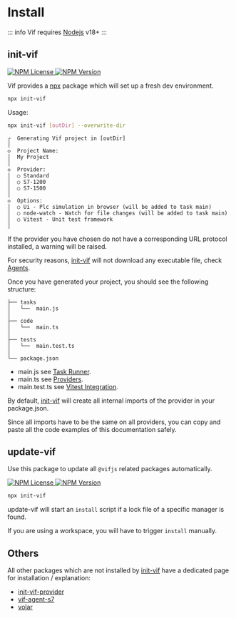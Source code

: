 ﻿---
outline: deep
---

# Install

::: info
Vif requires [Nodejs](https://nodejs.org/en) v18+
:::

## init-vif

<a href="https://www.npmjs.com/package/init-vif" target="_blank" class="flex flex-row gap-2 w-max">
    <img crossorigin="anonymous" alt="NPM License" src="https://img.shields.io/npm/l/init-vif">
    <img crossorigin="anonymous" alt="NPM Version" src="https://img.shields.io/npm/v/init-vif">
</a>

Vif provides a [npx](https://www.npmjs.com/package/npx) package which will set up a fresh dev environment.

```sh [npx]
npx init-vif
```

Usage:

```sh
npx init-vif [outDir] --overwrite-dir
```

```
┌  Generating Vif project in [outDir]
│
◇  Project Name:
│  My Project
│
◇  Provider:
│  ○ Standard
│  ○ S7-1200
│  ○ S7-1500
│
◇  Options:
│  ○ Ui - Plc simulation in browser (will be added to task main)
│  ○ node-watch - Watch for file changes (will be added to task main)
│  ○ Vitest - Unit test framework
│
```

If the provider you have chosen do not have a corresponding URL protocol installed, a warning will be raised.

For security reasons, [init-vif](/en/install/install) will not download any executable file, check [Agents](/en/concept/architecture/agents).

Once you have generated your project, you should see the following structure:

```
├── tasks
│   └──  main.js
│ 
├── code
│   └──  main.ts
│ 
├── tests
│   └──  main.test.ts
│
└── package.json
```

- main.js see [Task Runner](/en/concept/architecture/task-runner).
- main.ts see [Providers](/en/concept/architecture/providers).
- main.test.ts see [Vitest Integration](/en/simulation/vitest-integration).

By default, [init-vif](/en/install/install) will create all internal imports of the provider in your package.json.

Since all imports have to be the same on all providers, you can copy and paste all the code examples of this
documentation safely.

## update-vif

Use this package to update all `@vifjs` related packages automatically.

<a href="https://www.npmjs.com/package/update-vif" target="_blank" class="flex flex-row gap-2 w-max">
    <img crossorigin="anonymous" alt="NPM License" src="https://img.shields.io/npm/l/update-vif">
    <img crossorigin="anonymous" alt="NPM Version" src="https://img.shields.io/npm/v/update-vif">
</a>

```sh [npx]
npx init-vif
```

update-vif will start an `install` script if a lock file of a specific manager is found.

If you are using a workspace, you will have to trigger `install` manually.

## Others

All other packages which are not installed by [init-vif](/en/install/install) have a dedicated page for installation / explanation:

 - [init-vif-provider](/en/advanced/set-up-a-provider)
 - [vif-agent-s7](/en/concept/s7)
 - [volar](/en/language/volar)